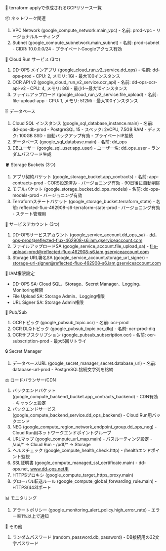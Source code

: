 🚀 terraform applyで作成されるGCPリソース一覧

  📦 ネットワーク関連

  1. VPC Network (google_compute_network.main_vpc)
    - 名前: prod-vpc
    - リージョナルルーティング
  2. Subnet (google_compute_subnetwork.main_subnet)
    - 名前: prod-subnet
    - CIDR: 10.0.0.0/24
    - プライベートGoogleアクセス有効

  🏃 Cloud Run サービス (3つ)

  1. DD-OPS メインアプリ (google_cloud_run_v2_service.dd_ops)
    - 名前: dd-ops-prod
    - CPU: 2, メモリ: 1Gi
    - 最大100インスタンス
  2. OCR API v2 (google_cloud_run_v2_service.ocr_api)
    - 名前: dd-ops-ocr-api-v2
    - CPU: 4, メモリ: 8Gi
    - 最小1〜最大10インスタンス
  3. ファイルアップロード (google_cloud_run_v2_service.file_upload)
    - 名前: file-upload-app
    - CPU: 1, メモリ: 512Mi
    - 最大100インスタンス

  🗄️ データベース

  1. Cloud SQL インスタンス (google_sql_database_instance.main)
    - 名前: dd-ops-db-prod
    - PostgreSQL 15
    - スペック: 2vCPU, 7.5GB RAM
    - ディスク: 100GB SSD
    - 自動バックアップ有効
    - プライベートIP接続
  2. データベース (google_sql_database.main)
    - 名前: dd_ops
  3. DBユーザー (google_sql_user.app_user)
    - ユーザー名: dd_ops_user
    - ランダムパスワード生成

  🪣 Storage Buckets (3つ)

  1. アプリ契約バケット (google_storage_bucket.app_contracts)
    - 名前: app-contracts-prod
    - CORS設定済み
    - バージョニング有効
    - 90日後に自動削除
  2. モデルバケット (google_storage_bucket.dd_ops_models)
    - 名前: dd-ops-models-prod
    - バージョニング有効
  3. Terraformステートバケット (google_storage_bucket.terraform_state)
    - 名前: reflected-flux-462908-s6-terraform-state-prod
    - バージョニング有効
    - ステート管理用

  🔐 サービスアカウント (3つ)

  1. DD-OPSサービスアカウント (google_service_account.dd_ops_sa)
    - dd-ops-prod@reflected-flux-462908-s6.iam.gserviceaccount.com
  2. ファイルアップロードSA (google_service_account.file_upload_sa)
    - file-upload-prod@reflected-flux-462908-s6.iam.gserviceaccount.com
  3. Storage URL署名SA (google_service_account.storage_url_signer)
    - storage-url-signer@reflected-flux-462908-s6.iam.gserviceaccount.com

  🔑 IAM権限設定

  - DD-OPS SA: Cloud SQL、Storage、Secret Manager、Logging、Monitoring権限
  - File Upload SA: Storage Admin、Logging権限
  - URL Signer SA: Storage Admin権限

  📨 Pub/Sub

  1. OCRトピック (google_pubsub_topic.ocr)
    - 名前: ocr-prod
  2. OCR DLQトピック (google_pubsub_topic.ocr_dlq)
    - 名前: ocr-prod-dlq
  3. OCRサブスクリプション (google_pubsub_subscription.ocr)
    - 名前: ocr-subscription-prod
    - 最大5回リトライ

  🔒 Secret Manager

  1. データベースURL (google_secret_manager_secret.database_url)
    - 名前: database-url-prod
    - PostgreSQL接続文字列を格納

  ⚖️ ロードバランサー/CDN

  1. バックエンドバケット (google_compute_backend_bucket.app_contracts_backend)
    - CDN有効
    - キャッシュ設定
  2. バックエンドサービス (google_compute_backend_service.dd_ops_backend)
    - Cloud Run用バックエンド
  3. NEG (google_compute_region_network_endpoint_group.dd_ops_neg)
    - Cloud Run用ネットワークエンドポイントグループ
  4. URLマップ (google_compute_url_map.main)
    - パスルーティング設定
    - /api/* → Cloud Run
    - /pdf/* → Storage
  5. ヘルスチェック (google_compute_health_check.http)
    - /healthエンドポイント監視
  6. SSL証明書 (google_compute_managed_ssl_certificate.main)
    - dd-ops.net, www.dd-ops.net用
  7. HTTPSプロキシ (google_compute_target_https_proxy.main)
  8. グローバル転送ルール (google_compute_global_forwarding_rule.main)
    - HTTPS(443)ポート

  📊 モニタリング

  1. アラートポリシー (google_monitoring_alert_policy.high_error_rate)
    - エラー率1%以上で通知

  🔧 その他

  1. ランダムパスワード (random_password.db_password)
    - DB接続用の32文字パスワード